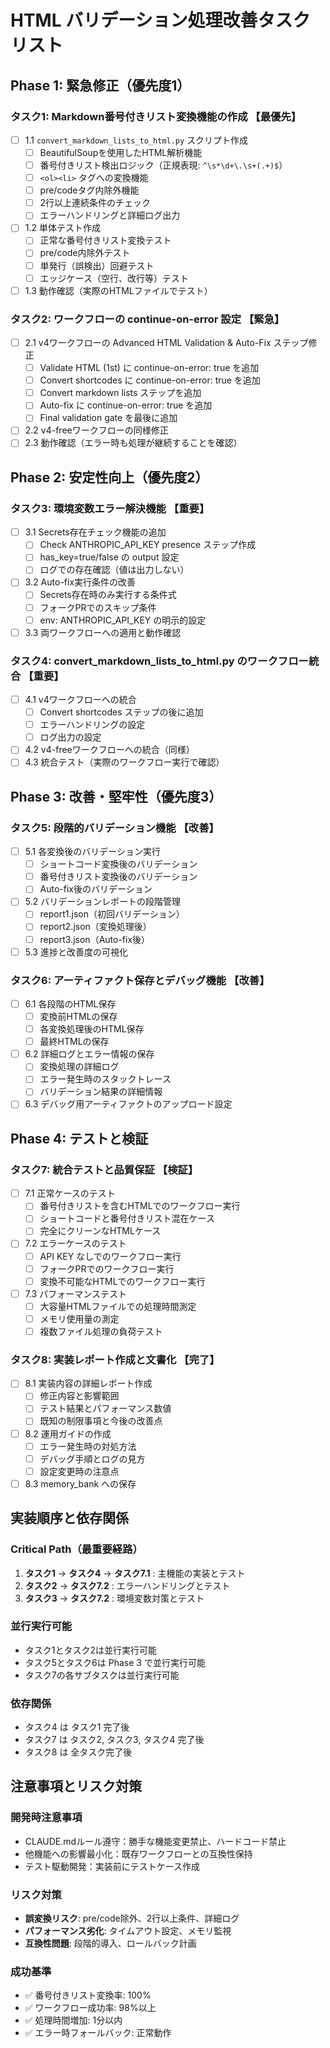 # HTML バリデーション処理改善タスクリスト

## Phase 1: 緊急修正（優先度1）

### タスク1: Markdown番号付きリスト変換機能の作成 【最優先】
- [ ] 1.1 `convert_markdown_lists_to_html.py` スクリプト作成
  - [ ] BeautifulSoupを使用したHTML解析機能
  - [ ] 番号付きリスト検出ロジック（正規表現: `^\s*\d+\.\s+(.+)$`）
  - [ ] `<ol><li>` タグへの変換機能
  - [ ] pre/codeタグ内除外機能
  - [ ] 2行以上連続条件のチェック
  - [ ] エラーハンドリングと詳細ログ出力
- [ ] 1.2 単体テスト作成
  - [ ] 正常な番号付きリスト変換テスト
  - [ ] pre/code内除外テスト
  - [ ] 単発行（誤検出）回避テスト
  - [ ] エッジケース（空行、改行等）テスト
- [ ] 1.3 動作確認（実際のHTMLファイルでテスト）

### タスク2: ワークフローの continue-on-error 設定 【緊急】
- [ ] 2.1 v4ワークフローの Advanced HTML Validation & Auto-Fix ステップ修正
  - [ ] Validate HTML (1st) に continue-on-error: true を追加
  - [ ] Convert shortcodes に continue-on-error: true を追加
  - [ ] Convert markdown lists ステップを追加
  - [ ] Auto-fix に continue-on-error: true を追加
  - [ ] Final validation gate を最後に追加
- [ ] 2.2 v4-freeワークフローの同様修正
- [ ] 2.3 動作確認（エラー時も処理が継続することを確認）

## Phase 2: 安定性向上（優先度2）

### タスク3: 環境変数エラー解決機能 【重要】
- [ ] 3.1 Secrets存在チェック機能の追加
  - [ ] Check ANTHROPIC_API_KEY presence ステップ作成
  - [ ] has_key=true/false の output 設定
  - [ ] ログでの存在確認（値は出力しない）
- [ ] 3.2 Auto-fix実行条件の改善
  - [ ] Secrets存在時のみ実行する条件式
  - [ ] フォークPRでのスキップ条件
  - [ ] env: ANTHROPIC_API_KEY の明示的設定
- [ ] 3.3 両ワークフローへの適用と動作確認

### タスク4: convert_markdown_lists_to_html.py のワークフロー統合 【重要】
- [ ] 4.1 v4ワークフローへの統合
  - [ ] Convert shortcodes ステップの後に追加
  - [ ] エラーハンドリングの設定
  - [ ] ログ出力の設定
- [ ] 4.2 v4-freeワークフローへの統合（同様）
- [ ] 4.3 統合テスト（実際のワークフロー実行で確認）

## Phase 3: 改善・堅牢性（優先度3）

### タスク5: 段階的バリデーション機能 【改善】
- [ ] 5.1 各変換後のバリデーション実行
  - [ ] ショートコード変換後のバリデーション
  - [ ] 番号付きリスト変換後のバリデーション
  - [ ] Auto-fix後のバリデーション
- [ ] 5.2 バリデーションレポートの段階管理
  - [ ] report1.json（初回バリデーション）
  - [ ] report2.json（変換処理後）
  - [ ] report3.json（Auto-fix後）
- [ ] 5.3 進捗と改善度の可視化

### タスク6: アーティファクト保存とデバッグ機能 【改善】
- [ ] 6.1 各段階のHTML保存
  - [ ] 変換前HTMLの保存
  - [ ] 各変換処理後のHTML保存
  - [ ] 最終HTMLの保存
- [ ] 6.2 詳細ログとエラー情報の保存
  - [ ] 変換処理の詳細ログ
  - [ ] エラー発生時のスタックトレース
  - [ ] バリデーション結果の詳細情報
- [ ] 6.3 デバッグ用アーティファクトのアップロード設定

## Phase 4: テストと検証

### タスク7: 統合テストと品質保証 【検証】
- [ ] 7.1 正常ケースのテスト
  - [ ] 番号付きリストを含むHTMLでのワークフロー実行
  - [ ] ショートコードと番号付きリスト混在ケース
  - [ ] 完全にクリーンなHTMLケース
- [ ] 7.2 エラーケースのテスト
  - [ ] API KEY なしでのワークフロー実行
  - [ ] フォークPRでのワークフロー実行
  - [ ] 変換不可能なHTMLでのワークフロー実行
- [ ] 7.3 パフォーマンステスト
  - [ ] 大容量HTMLファイルでの処理時間測定
  - [ ] メモリ使用量の測定
  - [ ] 複数ファイル処理の負荷テスト

### タスク8: 実装レポート作成と文書化 【完了】
- [ ] 8.1 実装内容の詳細レポート作成
  - [ ] 修正内容と影響範囲
  - [ ] テスト結果とパフォーマンス数値
  - [ ] 既知の制限事項と今後の改善点
- [ ] 8.2 運用ガイドの作成
  - [ ] エラー発生時の対処方法
  - [ ] デバッグ手順とログの見方
  - [ ] 設定変更時の注意点
- [ ] 8.3 memory_bank への保存

## 実装順序と依存関係

### Critical Path（最重要経路）
1. **タスク1** → **タスク4** → **タスク7.1** : 主機能の実装とテスト
2. **タスク2** → **タスク7.2** : エラーハンドリングとテスト  
3. **タスク3** → **タスク7.2** : 環境変数対策とテスト

### 並行実行可能
- タスク1とタスク2は並行実行可能
- タスク5とタスク6は Phase 3 で並行実行可能
- タスク7の各サブタスクは並行実行可能

### 依存関係
- タスク4 は タスク1 完了後
- タスク7 は タスク2, タスク3, タスク4 完了後
- タスク8 は 全タスク完了後

## 注意事項とリスク対策

### 開発時注意事項
- CLAUDE.mdルール遵守：勝手な機能変更禁止、ハードコード禁止
- 他機能への影響最小化：既存ワークフローとの互換性保持
- テスト駆動開発：実装前にテストケース作成

### リスク対策
- **誤変換リスク**: pre/code除外、2行以上条件、詳細ログ
- **パフォーマンス劣化**: タイムアウト設定、メモリ監視
- **互換性問題**: 段階的導入、ロールバック計画

### 成功基準
- ✅ 番号付きリスト変換率: 100%
- ✅ ワークフロー成功率: 98%以上
- ✅ 処理時間増加: 1分以内
- ✅ エラー時フォールバック: 正常動作